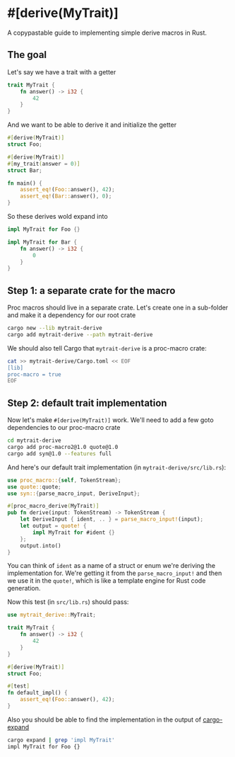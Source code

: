 # #[derive(MyTrait)]

A copypastable guide to implementing simple derive macros in Rust.

## The goal

Let's say we have a trait with a getter

```rust
trait MyTrait {
    fn answer() -> i32 {
        42
    }
}
```

And we want to be able to derive it and initialize the getter

```rust
#[derive(MyTrait)]
struct Foo;

#[derive(MyTrait)]
#[my_trait(answer = 0)]
struct Bar;

fn main() {
    assert_eq!(Foo::answer(), 42);
    assert_eq!(Bar::answer(), 0);
}
```

So these derives wold expand into

```rust
impl MyTrait for Foo {}

impl MyTrait for Bar {
    fn answer() -> i32 {
        0
    }
}
```

## Step 1: a separate crate for the macro

Proc macros should live in a separate crate. Let's create one in a sub-folder
and make it a dependency for our root crate

```sh
cargo new --lib mytrait-derive
cargo add mytrait-derive --path mytrait-derive
```

We should also tell Cargo that `mytrait-derive` is a proc-macro crate:
```sh
cat >> mytrait-derive/Cargo.toml << EOF
[lib]
proc-macro = true
EOF
```

## Step 2: default trait implementation

Now let's make `#[derive(MyTrait)]` work. We'll need to add a few goto
dependencies to our proc-macro crate

```sh
cd mytrait-derive
cargo add proc-macro2@1.0 quote@1.0
cargo add syn@1.0 --features full
```

And here's our default trait implementation (in `mytrait-derive/src/lib.rs`):

```rust
use proc_macro::{self, TokenStream};
use quote::quote;
use syn::{parse_macro_input, DeriveInput};

#[proc_macro_derive(MyTrait)]
pub fn derive(input: TokenStream) -> TokenStream {
    let DeriveInput { ident, .. } = parse_macro_input!(input);
    let output = quote! {
        impl MyTrait for #ident {}
    };
    output.into()
}
```

You can think of `ident` as a name of a struct or enum we're deriving the
implementation for. We're getting it from the `parse_macro_input!` and then we
use it in the `quote!`, which is like a template engine for Rust code
generation.

Now this test (in `src/lib.rs`) should pass:

```rust
use mytrait_derive::MyTrait;

trait MyTrait {
    fn answer() -> i32 {
        42
    }
}

#[derive(MyTrait)]
struct Foo;

#[test]
fn default_impl() {
    assert_eq!(Foo::answer(), 42);
}
```

Also you should be able to find the implementation in the output of [cargo-expand][]

```sh
cargo expand | grep 'impl MyTrait'
impl MyTrait for Foo {}
```


[cargo-expand]: https://github.com/dtolnay/cargo-expand
